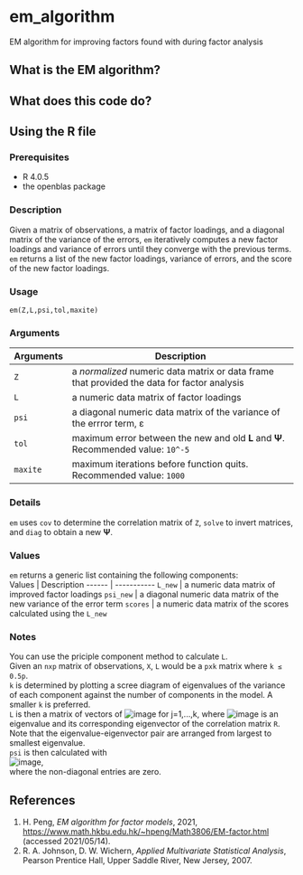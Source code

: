 # em_algorithm
EM algorithm for improving factors found with during factor analysis

## What is the EM algorithm?

## What does this code do?

## Using the R file
### Prerequisites
* R 4.0.5
* the openblas package
 
### Description
Given a matrix of observations, a matrix of factor loadings, and a diagonal matrix of the variance of the errors, `em` iteratively computes a new factor loadings and variance of errors until they converge with the previous terms. \
`em` returns a list of the new factor loadings, variance of errors, and the score of the new factor loadings. 

### Usage
    em(Z,L,psi,tol,maxite)

### Arguments
Arguments | Description
--------- | --------------
`Z` | a *normalized* numeric data matrix or data frame that provided the data for factor analysis
`L` | a numeric data matrix of factor loadings
`psi` | a diagonal numeric data matrix of the variance of the errror term, ε
`tol` | maximum error between the new and old **L** and **Ψ**. Recommended value: `10^-5`
`maxite` | maximum iterations before function quits. Recommended value: `1000` 

### Details
`em` uses `cov` to determine the correlation matrix of `Z`, `solve` to invert matrices, and `diag` to obtain a new **Ψ**.

### Values
`em` returns a generic list containing the following components: \
Values | Description
------ | -----------
`L_new` | a numeric data matrix of improved factor loadings
`psi_new` | a diagonal numeric data matrix of the new variance of the error term
`scores` | a numeric data matrix of the scores calculated using the `L_new`

### Notes
You can use the priciple component method to calculate `L`. \
Given an `nxp` matrix of observations, `X`, `L` would be a `pxk` matrix where `k ≤ 0.5p`. \
`k` is determined by plotting a scree diagram of eigenvalues of the variance of each component against the number of components in the model. A smaller `k` is preferred. \
`L` is then a matrix of vectors of ![image](https://user-images.githubusercontent.com/83638650/119690179-0a1fa400-be7c-11eb-89f0-f06ef9773aa7.png) for j=1,...,k, where ![image](https://user-images.githubusercontent.com/83638650/119690327-28859f80-be7c-11eb-8024-84dee0b29b7a.png) is an eigenvalue and its corresponding eigenvector of the correlation matrix `R`. Note that the eigenvalue-eigenvector pair are arranged from largest to smallest eigenvalue. \
`psi` is then calculated with \
![image](https://user-images.githubusercontent.com/83638650/119690456-4a7f2200-be7c-11eb-8b56-73917f13a125.png),\
where the non-diagonal entries are zero.

## References
1. H. Peng, *EM algorithm for factor models*, 2021, https://www.math.hkbu.edu.hk/~hpeng/Math3806/EM-factor.html (accessed 2021/05/14).
2. R. A. Johnson, D. W. Wichern, *Applied Multivariate Statistical Analysis*, Pearson Prentice Hall, Upper Saddle River, New Jersey, 2007.
